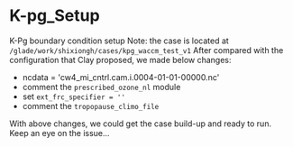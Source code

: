 # K-pg_Setup
K-Pg boundary condition setup
Note: the case is located at `/glade/work/shixiongh/cases/kpg_waccm_test_v1`
After compared with the configuration that Clay proposed, we made below changes:
- ncdata = 'cw4_mi_cntrl.cam.i.0004-01-01-00000.nc' 
- comment the `prescribed_ozone_nl` module
- set `ext_frc_specifier = ''` 
- comment the `tropopause_climo_file`  

With above changes, we could get the case build-up and ready to run.  
Keep an eye on the issue...
